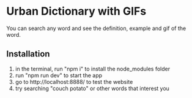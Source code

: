 # Urban Dictionary with GIFs
You can search any word and see the definition, example and gif of the word.

## Installation 
1. in the terminal, run "npm i" to install the node_modules folder
2. run "npm run dev" to start the app
3. go to http://localhost:8888/ to test the website
4. try searching "couch potato" or other words that interest you
